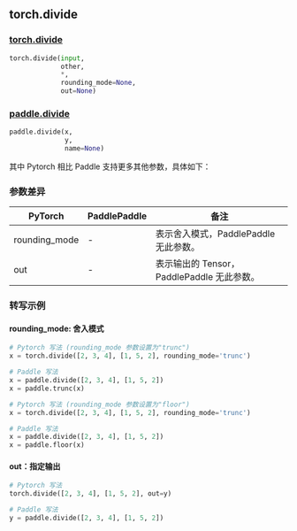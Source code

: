 ## torch.divide
### [torch.divide](https://pytorch.org/docs/stable/generated/torch.divide.html?highlight=divide#torch.divide)
```python
torch.divide(input,
             other,
             *,
             rounding_mode=None,
             out=None)
```

### [paddle.divide](https://www.paddlepaddle.org.cn/documentation/docs/zh/api/paddle/tensor/math/divide_cn.html#divide)
```python
paddle.divide(x,
              y,
              name=None)
```

其中 Pytorch 相比 Paddle 支持更多其他参数，具体如下：
### 参数差异
| PyTorch       | PaddlePaddle | 备注                                                   |
| ------------- | ------------ | ------------------------------------------------------ |
| rounding_mode | -            | 表示舍入模式，PaddlePaddle 无此参数。  |
| out           | -            | 表示输出的 Tensor，PaddlePaddle 无此参数。  |


### 转写示例
#### rounding_mode: 舍入模式
```python
# Pytorch 写法 (rounding_mode 参数设置为"trunc")
x = torch.divide([2, 3, 4], [1, 5, 2], rounding_mode='trunc')

# Paddle 写法
x = paddle.divide([2, 3, 4], [1, 5, 2])
x = paddle.trunc(x)

# Pytorch 写法 (rounding_mode 参数设置为"floor")
x = torch.divide([2, 3, 4], [1, 5, 2], rounding_mode='trunc')

# Paddle 写法
x = paddle.divide([2, 3, 4], [1, 5, 2])
x = paddle.floor(x)
```

#### out：指定输出
```python
# Pytorch 写法
torch.divide([2, 3, 4], [1, 5, 2], out=y)

# Paddle 写法
y = paddle.divide([2, 3, 4], [1, 5, 2])
```
